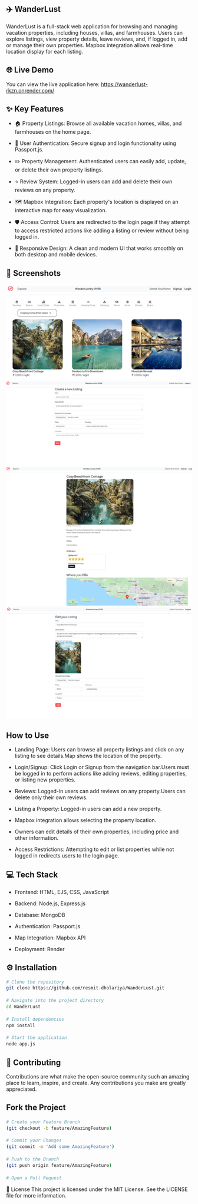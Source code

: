 ## ✈️ WanderLust
WanderLust is a full-stack web application for browsing and managing vacation properties, including houses, villas, and farmhouses. Users can explore listings, view property details, leave reviews, and, if logged in, add or manage their own properties. Mapbox integration allows real-time location display for each listing.


## 🌐 Live Demo
You can view the live application here: https://wanderlust-rkzn.onrender.com/

## ✨ Key Features 

  - 🏠 Property Listings: Browse all available vacation homes, villas, and farmhouses on the home page.

  - 🔐 User Authentication: Secure signup and login functionality using Passport.js.

  - ✏️ Property Management: Authenticated users can easily add, update, or delete their own property listings.

  - ⭐ Review System: Logged-in users can add and delete their own reviews on any property.

  - 🗺️ Mapbox Integration: Each property's location is displayed on an interactive map for easy visualization.

  - 🛡️ Access Control: Users are redirected to the login page if they attempt to access restricted actions like adding a listing or review without being logged in.

  - 📱 Responsive Design: A clean and modern UI that works smoothly on both desktop and mobile devices.

## 📸 Screenshots
![WanderLust Home Page Screenshot](src/assets/home.png)
![WanderLust New Listing Creation Screenshot](src/assets/new.png)
![WanderLust Show Listing Screenshot](src/assets/show.png)
![WanderLust Edit Listing Screenshot](src/assets/edit.png)


## How to Use

  - Landing Page: Users can browse all property listings and click on any listing to see details.Map shows the location of the property.

  - Login/Signup: Click Login or Signup from the navigation bar.Users must be logged in to perform actions like adding reviews, editing properties, or listing new properties.

  - Reviews: Logged-in users can add reviews on any property.Users can delete only their own reviews.

  - Listing a Property: Logged-in users can add a new property.

  - Mapbox integration allows selecting the property location.

  - Owners can edit details of their own properties, including price and other information.

  - Access Restrictions: Attempting to edit or list properties while not logged in redirects users to the login page.

## 💻 Tech Stack
  - Frontend: HTML, EJS, CSS, JavaScript

  - Backend: Node.js, Express.js

  - Database: MongoDB

  - Authentication: Passport.js

  - Map Integration: Mapbox API

  - Deployment: Render

## ⚙️ Installation
```bash
# Clone the repository
git clone https://github.com/resmit-dholariya/WanderLust.git

# Navigate into the project directory
cd WanderLust

# Install dependencies
npm install

# Start the application
node app.js
```

## 🤝 Contributing
Contributions are what make the open-source community such an amazing place to learn, inspire, and create. Any contributions you make are greatly appreciated.

## Fork the Project
```bash
# Create your Feature Branch
(git checkout -b feature/AmazingFeature)

# Commit your Changes
(git commit -m 'Add some AmazingFeature')

# Push to the Branch
(git push origin feature/AmazingFeature)

# Open a Pull Request
```
📄 License
This project is licensed under the MIT License. See the LICENSE file for more information.
